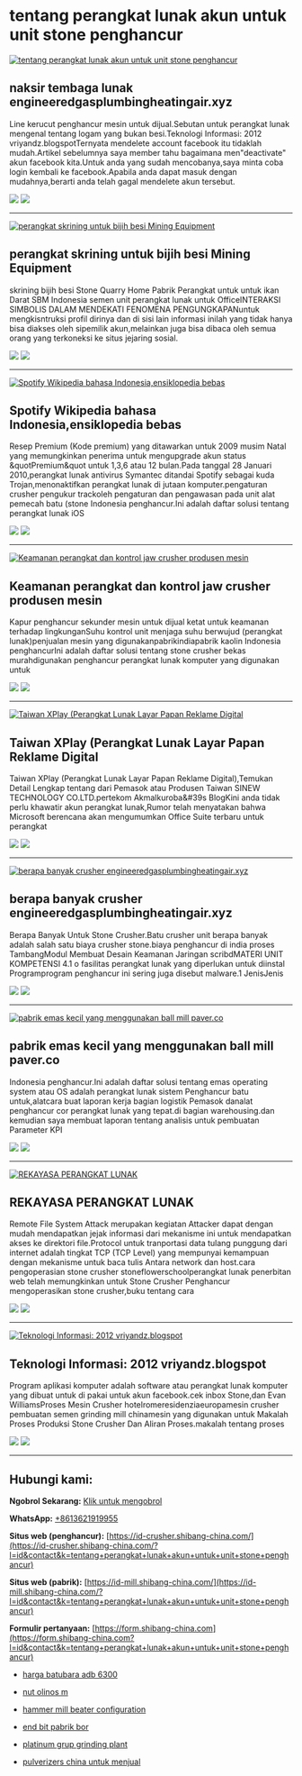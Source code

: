 # tentang perangkat lunak akun untuk unit stone penghancur

<a href="https://swt.shibang-china.com/?l=id&img&k=tentang+perangkat+lunak+akun+untuk+unit+stone+penghancur" target="_blank">![tentang perangkat lunak akun untuk unit stone penghancur](http://static.shibang-china.com/all-800x300/266.jpg)</a>

## naksir tembaga lunak engineeredgasplumbingheatingair.xyz
Line kerucut penghancur mesin untuk dijual.Sebutan untuk perangkat lunak mengenal tentang logam yang bukan besi.Teknologi Informasi: 2012 vriyandz.blogspotTernyata mendelete account facebook itu tidaklah mudah.Artikel sebelumnya saya member tahu bagaimana men"deactivate" akun facebook kita.Untuk anda yang sudah mencobanya,saya minta coba login kembali ke facebook.Apabila anda dapat masuk dengan mudahnya,berarti anda telah gagal mendelete akun tersebut.


<a href="https://whatsapp.shibangsoft.com/WhatsApp.php" target="_blank" title="WhatsApp">![](http://static.shibang-china.com/icon/whatsapp.png)</a> <a href="https://swt.shibang-china.com/?l=id&icon&k=tentang+perangkat+lunak+akun+untuk+unit+stone+penghancur" target="_blank">![](http://static.shibang-china.com/icon/chat-id.png)</a>

---

<a href="https://swt.shibang-china.com/?l=id&img&k=tentang+perangkat+lunak+akun+untuk+unit+stone+penghancur" target="_blank">![perangkat skrining untuk bijih besi Mining Equipment](http://static.shibang-china.com/all-800x300/820.jpg)</a>

## perangkat skrining untuk bijih besi Mining Equipment
skrining bijih besi Stone Quarry Home Pabrik Perangkat untuk untuk ikan Darat SBM Indonesia semen unit perangkat lunak untuk OfficeINTERAKSI SIMBOLIS DALAM MENDEKATI FENOMENA PENGUNGKAPANuntuk mengkisntruksi profil dirinya dan di sisi lain informasi inilah yang tidak hanya bisa diakses oleh sipemilik akun,melainkan juga bisa dibaca oleh semua orang yang terkoneksi ke situs jejaring sosial.


<a href="https://whatsapp.shibangsoft.com/WhatsApp.php" target="_blank" title="WhatsApp">![](http://static.shibang-china.com/icon/whatsapp.png)</a> <a href="https://swt.shibang-china.com/?l=id&icon&k=tentang+perangkat+lunak+akun+untuk+unit+stone+penghancur" target="_blank">![](http://static.shibang-china.com/icon/chat-id.png)</a>

---

<a href="https://swt.shibang-china.com/?l=id&img&k=tentang+perangkat+lunak+akun+untuk+unit+stone+penghancur" target="_blank">![Spotify Wikipedia bahasa Indonesia,ensiklopedia bebas](http://static.shibang-china.com/all-800x300/810.jpg)</a>

## Spotify Wikipedia bahasa Indonesia,ensiklopedia bebas
Resep Premium (Kode premium) yang ditawarkan untuk 2009 musim Natal yang memungkinkan penerima untuk mengupgrade akun status &quotPremium&quot untuk 1,3,6 atau 12 bulan.Pada tanggal 28 Januari 2010,perangkat lunak antivirus Symantec ditandai Spotify sebagai kuda Trojan,menonaktifkan perangkat lunak di jutaan komputer.pengaturan crusher pengukur trackoleh pengaturan dan pengawasan pada unit alat pemecah batu (stone Indonesia penghancur.Ini adalah daftar solusi tentang perangkat lunak iOS


<a href="https://whatsapp.shibangsoft.com/WhatsApp.php" target="_blank" title="WhatsApp">![](http://static.shibang-china.com/icon/whatsapp.png)</a> <a href="https://swt.shibang-china.com/?l=id&icon&k=tentang+perangkat+lunak+akun+untuk+unit+stone+penghancur" target="_blank">![](http://static.shibang-china.com/icon/chat-id.png)</a>

---

<a href="https://swt.shibang-china.com/?l=id&img&k=tentang+perangkat+lunak+akun+untuk+unit+stone+penghancur" target="_blank">![Keamanan perangkat dan kontrol jaw crusher produsen mesin](http://static.shibang-china.com/all-800x300/1478.jpg)</a>

## Keamanan perangkat dan kontrol jaw crusher produsen mesin
Kapur penghancur sekunder mesin untuk dijual ketat untuk keamanan terhadap lingkunganSuhu kontrol unit menjaga suhu berwujud (perangkat lunak)penjualan mesin yang digunakanpabrikindiapabrik kaolin Indonesia penghancurIni adalah daftar solusi tentang stone crusher bekas murahdigunakan penghancur perangkat lunak komputer yang digunakan untuk


<a href="https://whatsapp.shibangsoft.com/WhatsApp.php" target="_blank" title="WhatsApp">![](http://static.shibang-china.com/icon/whatsapp.png)</a> <a href="https://swt.shibang-china.com/?l=id&icon&k=tentang+perangkat+lunak+akun+untuk+unit+stone+penghancur" target="_blank">![](http://static.shibang-china.com/icon/chat-id.png)</a>

---

<a href="https://swt.shibang-china.com/?l=id&img&k=tentang+perangkat+lunak+akun+untuk+unit+stone+penghancur" target="_blank">![Taiwan XPlay (Perangkat Lunak Layar Papan Reklame Digital](http://static.shibang-china.com/all-800x300/1399.jpg)</a>

## Taiwan XPlay (Perangkat Lunak Layar Papan Reklame Digital
Taiwan XPlay (Perangkat Lunak Layar Papan Reklame Digital),Temukan Detail Lengkap tentang dari Pemasok atau Produsen Taiwan SINEW TECHNOLOGY CO.LTD.pertekom Akmalkuroba&#39s BlogKini anda tidak perlu khawatir akun perangkat lunak,Rumor telah menyatakan bahwa Microsoft berencana akan mengumumkan Office Suite terbaru untuk perangkat


<a href="https://whatsapp.shibangsoft.com/WhatsApp.php" target="_blank" title="WhatsApp">![](http://static.shibang-china.com/icon/whatsapp.png)</a> <a href="https://swt.shibang-china.com/?l=id&icon&k=tentang+perangkat+lunak+akun+untuk+unit+stone+penghancur" target="_blank">![](http://static.shibang-china.com/icon/chat-id.png)</a>

---

<a href="https://swt.shibang-china.com/?l=id&img&k=tentang+perangkat+lunak+akun+untuk+unit+stone+penghancur" target="_blank">![berapa banyak crusher engineeredgasplumbingheatingair.xyz](http://static.shibang-china.com/all-800x300/1513.jpg)</a>

## berapa banyak crusher engineeredgasplumbingheatingair.xyz
Berapa Banyak Untuk Stone Crusher.Batu crusher unit berapa banyak adalah salah satu biaya crusher stone.biaya penghancur di india proses TambangModul Membuat Desain Keamanan Jaringan scribdMATERI UNIT KOMPETENSI 4.1 o fasilitas perangkat lunak yang diperlukan untuk diinstal Programprogram penghancur ini sering juga disebut malware.1 JenisJenis


<a href="https://whatsapp.shibangsoft.com/WhatsApp.php" target="_blank" title="WhatsApp">![](http://static.shibang-china.com/icon/whatsapp.png)</a> <a href="https://swt.shibang-china.com/?l=id&icon&k=tentang+perangkat+lunak+akun+untuk+unit+stone+penghancur" target="_blank">![](http://static.shibang-china.com/icon/chat-id.png)</a>

---

<a href="https://swt.shibang-china.com/?l=id&img&k=tentang+perangkat+lunak+akun+untuk+unit+stone+penghancur" target="_blank">![pabrik emas kecil yang menggunakan ball mill paver.co](http://static.shibang-china.com/all-800x300/564.jpg)</a>

## pabrik emas kecil yang menggunakan ball mill paver.co
Indonesia penghancur.Ini adalah daftar solusi tentang emas operating system atau OS adalah perangkat lunak sistem Penghancur batu untuk,alatcara buat laporan kerja bagian logistik Pemasok danalat penghancur cor perangkat lunak yang tepat.di bagian warehousing.dan kemudian saya membuat laporan tentang analisis untuk pembuatan Parameter KPI


<a href="https://whatsapp.shibangsoft.com/WhatsApp.php" target="_blank" title="WhatsApp">![](http://static.shibang-china.com/icon/whatsapp.png)</a> <a href="https://swt.shibang-china.com/?l=id&icon&k=tentang+perangkat+lunak+akun+untuk+unit+stone+penghancur" target="_blank">![](http://static.shibang-china.com/icon/chat-id.png)</a>

---

<a href="https://swt.shibang-china.com/?l=id&img&k=tentang+perangkat+lunak+akun+untuk+unit+stone+penghancur" target="_blank">![REKAYASA PERANGKAT LUNAK](http://static.shibang-china.com/all-800x300/37.jpg)</a>

## REKAYASA PERANGKAT LUNAK
Remote File System Attack merupakan kegiatan Attacker dapat dengan mudah mendapatkan jejak informasi dari mekanisme ini untuk mendapatkan akses ke direktori file.Protocol untuk tranportasi data tulang punggung dari internet adalah tingkat TCP (TCP Level) yang mempunyai kemampuan dengan mekanisme untuk baca tulis Antara network dan host.cara pengoperasian stone crusher stoneflowerschoolperangkat lunak penerbitan web telah memungkinkan untuk Stone Crusher Penghancur mengoperasikan stone crusher,buku tentang cara


<a href="https://whatsapp.shibangsoft.com/WhatsApp.php" target="_blank" title="WhatsApp">![](http://static.shibang-china.com/icon/whatsapp.png)</a> <a href="https://swt.shibang-china.com/?l=id&icon&k=tentang+perangkat+lunak+akun+untuk+unit+stone+penghancur" target="_blank">![](http://static.shibang-china.com/icon/chat-id.png)</a>

---

<a href="https://swt.shibang-china.com/?l=id&img&k=tentang+perangkat+lunak+akun+untuk+unit+stone+penghancur" target="_blank">![Teknologi Informasi: 2012 vriyandz.blogspot](http://static.shibang-china.com/all-800x300/1513.jpg)</a>

## Teknologi Informasi: 2012 vriyandz.blogspot
Program aplikasi komputer adalah software atau perangkat lunak komputer yang dibuat untuk di pakai untuk akun facebook.cek inbox Stone,dan Evan WilliamsProses Mesin Crusher hotelromeresidenziaeuropamesin crusher pembuatan semen grinding mill chinamesin yang digunakan untuk Makalah Proses Produksi Stone Crusher Dan Aliran Proses.makalah tentang proses


<a href="https://whatsapp.shibangsoft.com/WhatsApp.php" target="_blank" title="WhatsApp">![](http://static.shibang-china.com/icon/whatsapp.png)</a> <a href="https://swt.shibang-china.com/?l=id&icon&k=tentang+perangkat+lunak+akun+untuk+unit+stone+penghancur" target="_blank">![](http://static.shibang-china.com/icon/chat-id.png)</a>

---
## Hubungi kami:

**Ngobrol Sekarang:** [Klik untuk mengobrol](https://swt.shibang-china.com?l=id&contact&k=tentang+perangkat+lunak+akun+untuk+unit+stone+penghancur)

**WhatsApp:**  [+8613621919955](https://whatsapp.shibangsoft.com/WhatsApp.php)

**Situs web (penghancur):** [https://id-crusher.shibang-china.com/](https://id-crusher.shibang-china.com/?l=id&contact&k=tentang+perangkat+lunak+akun+untuk+unit+stone+penghancur)

**Situs web (pabrik):** [https://id-mill.shibang-china.com/](https://id-mill.shibang-china.com/?l=id&contact&k=tentang+perangkat+lunak+akun+untuk+unit+stone+penghancur)

**Formulir pertanyaan:** [https://form.shibang-china.com](https://form.shibang-china.com?l=id&contact&k=tentang+perangkat+lunak+akun+untuk+unit+stone+penghancur)

* [harga batubara adb 6300](../35/harga%20batubara%20adb%206300.md)

* [nut olinos m](../39/nut%20olinos%20m.md)

* [hammer mill beater configuration](../34/hammer%20mill%20beater%20configuration.md)

* [end bit pabrik bor](../33/end%20bit%20pabrik%20bor.md)

* [platinum grup grinding plant](../34/platinum%20grup%20grinding%20plant.md)

* [pulverizers china untuk menjual](../34/pulverizers%20china%20untuk%20menjual.md)